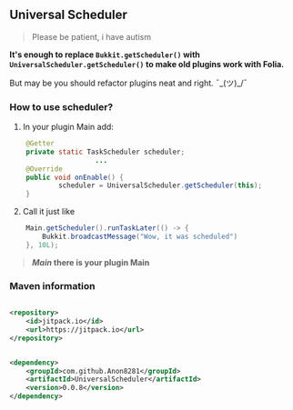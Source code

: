 ## Universal Scheduler

> Please be patient, i have autism

**It's enough to replace `Bukkit.getScheduler()` with `UniversalScheduler.getScheduler()` to make old plugins work with
Folia.**

But may be you should refactor plugins neat and right. ¯\_(ツ)_/¯

### How to use scheduler?

1. In your plugin Main add:

```java
    @Getter
    private static TaskScheduler scheduler;
                     ...
    @Override
    public void onEnable() {
            scheduler = UniversalScheduler.getScheduler(this);
    }
```

2. Call it just like 
```java
    Main.getScheduler().runTaskLater(() -> {
        Bukkit.broadcastMessage("Wow, it was scheduled")
    }, 10L);
```
>**_Main_ there is your plugin Main**

### Maven information

```xml

<repository>
    <id>jitpack.io</id>
    <url>https://jitpack.io</url>
</repository>
```

```xml

<dependency>
    <groupId>com.github.Anon8281</groupId>
    <artifactId>UniversalScheduler</artifactId>
    <version>0.0.8</version>
</dependency>
 ```
